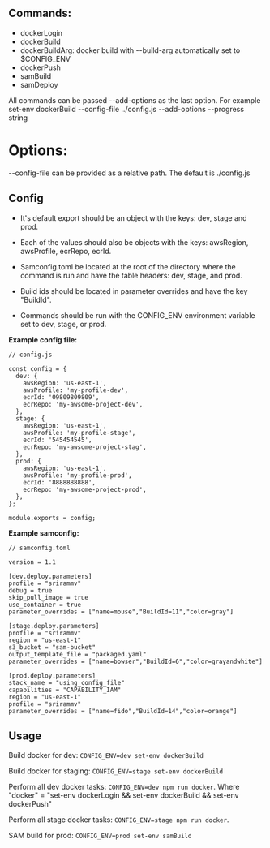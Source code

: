 ## Commands:

- dockerLogin
- dockerBuild
- dockerBuildArg: docker build with --build-arg automatically set to $CONFIG_ENV
- dockerPush
- samBuild
- samDeploy

All commands can be passed --add-options as the last option. For example set-env dockerBuild --config-file ../config.js --add-options --progress string

# Options:

--config-file can be provided as a relative path. The default is ./config.js

## Config

- It's default export should be an object with the keys: dev, stage and prod.

- Each of the values should also be objects with the keys: awsRegion, awsProfile, ecrRepo, ecrId.

- Samconfig.toml be located at the root of the directory where the command is run and have the table headers: dev, stage, and prod.

- Build ids should be located in parameter overrides and have the key "BuildId".

- Commands should be run with the CONFIG_ENV environment variable set to dev, stage, or prod.

**Example config file:**

    // config.js

    const config = {
      dev: {
        awsRegion: 'us-east-1',
        awsProfile: 'my-profile-dev',
        ecrId: '09809809809',
        ecrRepo: 'my-awsome-project-dev',
      },
      stage: {
        awsRegion: 'us-east-1',
        awsProfile: 'my-profile-stage',
        ecrId: '545454545',
        ecrRepo: 'my-awsome-project-stag',
      },
      prod: {
        awsRegion: 'us-east-1',
        awsProfile: 'my-profile-prod',
        ecrId: '8888888888',
        ecrRepo: 'my-awsome-project-prod',
      },
    };

    module.exports = config;

**Example samconfig:**

    // samconfig.toml

    version = 1.1

    [dev.deploy.parameters]
    profile = "srirammv"
    debug = true
    skip_pull_image = true
    use_container = true
    parameter_overrides = ["name=mouse","BuildId=11","color=gray"]

    [stage.deploy.parameters]
    profile = "srirammv"
    region = "us-east-1"
    s3_bucket = "sam-bucket"
    output_template_file = "packaged.yaml"
    parameter_overrides = ["name=bowser","BuildId=6","color=grayandwhite"]

    [prod.deploy.parameters]
    stack_name = "using_config_file"
    capabilities = "CAPABILITY_IAM"
    region = "us-east-1"
    profile = "srirammv"
    parameter_overrides = ["name=fido","BuildId=14","color=orange"]

## Usage

Build docker for dev: `CONFIG_ENV=dev set-env dockerBuild`

Build docker for staging: `CONFIG_ENV=stage set-env dockerBuild`

Perform all dev docker tasks: `CONFIG_ENV=dev npm run docker`. Where "docker" = "set-env dockerLogin && set-env dockerBuild && set-env dockerPush"

Perform all stage docker tasks: `CONFIG_ENV=stage npm run docker`.

SAM build for prod: `CONFIG_ENV=prod set-env samBuild`
